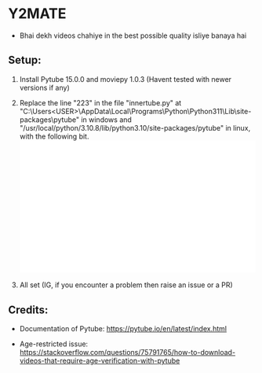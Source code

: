 # Y2MATE

- Bhai dekh videos chahiye in the best possible quality isliye banaya hai

## Setup:
  1. Install Pytube 15.0.0 and moviepy 1.0.3 (Havent tested with newer versions if any)
  2. Replace the line "223" in the file "innertube.py" at "C:\Users\<USER>\AppData\Local\Programs\Python\Python311\Lib\site-packages\pytube" in windows and "/usr/local/python/3.10.8/lib/python3.10/site-packages/pytube" in linux, with the following bit.
 ![carbon (1)](images/codesnippter.svg)

  4. All set (IG, if you encounter a problem then raise an issue or a PR)
## Credits:
- Documentation of Pytube: https://pytube.io/en/latest/index.html

- Age-restricted issue: https://stackoverflow.com/questions/75791765/how-to-download-videos-that-require-age-verification-with-pytube
